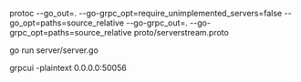 protoc --go_out=. --go-grpc_opt=require_unimplemented_servers=false --go_opt=paths=source_relative --go-grpc_out=. --go-grpc_opt=paths=source_relative proto/serverstream.proto

go run server/server.go

grpcui -plaintext 0.0.0.0:50056